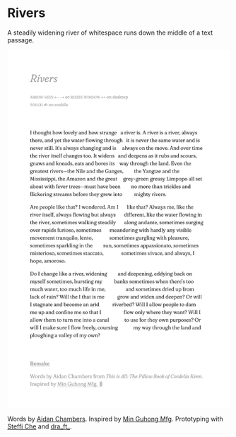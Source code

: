 # Rivers

A steadily widening river of whitespace runs down the middle of a text passage.

![A steadily widening river of whitespace runs down the middle of a text passage.](documentation/Screenshot%202022-08-27%20at%2022-51-17%20portrait.jpg)

Words by [Aidan Chambers](https://www.goodreads.com/quotes/131149-i-thought-how-lovely-and-how-strange-a-river-is). Inspired by [Min Guhong Mfg](https://products.minguhongmfg.com/river-typography/). Prototyping with [Steffi Che](https://steffiche.com/tagged/home) and [dra_ft_](https://dra-ft.site/).